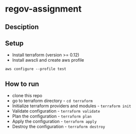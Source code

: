 # regov-assignment

## Desciption


## Setup
- Install terraform (version >= 0.12)
- Install awscli and create aws profile

`aws configure --profile test`

## How to run
- clone this repo 
- go to terraform directory - `cd terraform`
- Initialize terraform providers and modules - `terraform init`
- Validate configuration - `terraform validate`
- Plan the configuration - `terraform plan`
- Apply the configuration - `terraform apply`
- Destroy the configuration - `terraform destroy`